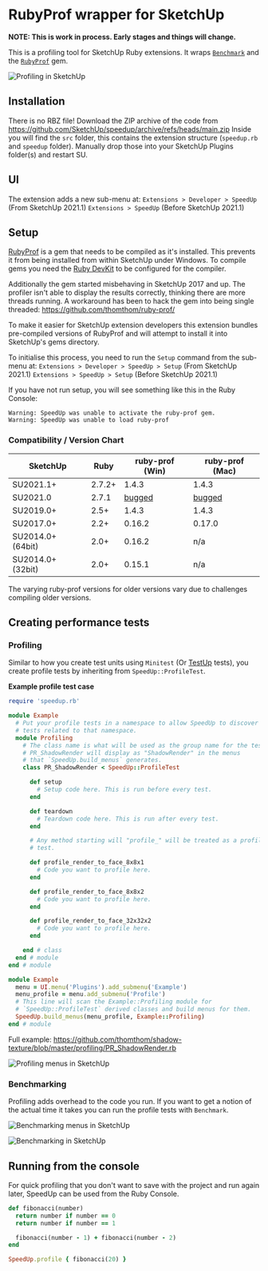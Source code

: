 # RubyProf wrapper for SketchUp

**NOTE: This is work in process. Early stages and things will change.**

This is a profiling tool for SketchUp Ruby extensions. It wraps [`Benchmark`](https://ruby-doc.org/stdlib-2.2.4/libdoc/benchmark/rdoc/Benchmark.html) and the [`RubyProf`](https://github.com/ruby-prof/ruby-prof) gem.

![Profiling in SketchUp](docs/images/profiling.png)

## Installation
There is no RBZ file! Download the ZIP archive of the code from https://github.com/SketchUp/speedup/archive/refs/heads/main.zip
Inside you will find the `src` folder, this contains the extension structure (`speedup.rb` and `speedup` folder). Manually drop those into your SketchUp Plugins folder(s) and restart SU.

## UI
The extension adds a new sub-menu at:
`Extensions > Developer > SpeedUp` (From SketchUp 2021.1)
`Extensions > SpeedUp` (Before SketchUp 2021.1)

## Setup

[RubyProf](https://github.com/ruby-prof/ruby-prof) is a gem that needs to be compiled as it's installed. This prevents it from being installed from within SketchUp under Windows. To compile gems you need the [Ruby DevKit](https://rubyinstaller.org/add-ons/devkit.html) to be configured for the compiler.

Additionally the gem started misbehaving in SketchUp 2017 and up. The profiler isn't able to display the results correctly, thinking there are more threads running. A workaround has been to hack the gem into being single threaded: https://github.com/thomthom/ruby-prof/

To make it easier for SketchUp extension developers this extension bundles pre-compiled versions of RubyProf and will attempt to install it into SketchUp's gems directory.

To initialise this process, you need to run the `Setup` command from the sub-menu at:
`Extensions > Developer > SpeedUp > Setup` (From SketchUp 2021.1)
`Extensions > SpeedUp > Setup`  (Before SketchUp 2021.1)

If you have not run setup, you will see something like this in the Ruby Console:
```
Warning: SpeedUp was unable to activate the ruby-prof gem.
Warning: SpeedUp was unable to load ruby-prof
```

### Compatibility / Version Chart

| SketchUp | Ruby | ruby-prof (Win) | ruby-prof (Mac) |
| --- | --- | --- | --- |
| SU2021.1+ | 2.7.2+ | 1.4.3 | 1.4.3 |
| SU2021.0 | 2.7.1 | [bugged](https://bugs.ruby-lang.org/issues/17152) | [bugged](https://bugs.ruby-lang.org/issues/17152) |
| SU2019.0+ | 2.5+ | 1.4.3 | 1.4.3 |
| SU2017.0+ | 2.2+ | 0.16.2 | 0.17.0 |
| SU2014.0+ (64bit) | 2.0+ | 0.16.2 | n/a |
| SU2014.0+ (32bit) | 2.0+ | 0.15.1 | n/a |

The varying ruby-prof versions for older versions vary due to challenges compiling older versions.

## Creating performance tests

### Profiling

Similar to how you create test units using `Minitest` (Or [TestUp](https://github.com/SketchUp/testup-2) tests), you create profile tests by inheriting from `SpeedUp::ProfileTest`.

**Example profile test case**

```ruby
require 'speedup.rb'

module Example
  # Put your profile tests in a namespace to allow SpeedUp to discover all
  # tests related to that namespace.
  module Profiling
    # The class name is what will be used as the group name for the tests.
    # PR_ShadowRender will display as "ShadowRender" in the menus
    # that `SpeedUp.build_menus` generates.
    class PR_ShadowRender < SpeedUp::ProfileTest

      def setup
        # Setup code here. This is run before every test.
      end

      def teardown
        # Teardown code here. This is run after every test.
      end

      # Any method starting will "profile_" will be treated as a profile
      # test.

      def profile_render_to_face_8x8x1
        # Code you want to profile here.
      end

      def profile_render_to_face_8x8x2
        # Code you want to profile here.
      end

      def profile_render_to_face_32x32x2
        # Code you want to profile here.
      end

    end # class
  end # module
end # module
```

```ruby
module Example
  menu = UI.menu('Plugins').add_submenu('Example')
  menu_profile = menu.add_submenu('Profile')
  # This line will scan the Example::Profiling module for
  # `SpeedUp::ProfileTest` derived classes and build menus for them.
  SpeedUp.build_menus(menu_profile, Example::Profiling)
end # module
```

Full example: https://github.com/thomthom/shadow-texture/blob/master/profiling/PR_ShadowRender.rb

![Profiling menus in SketchUp](docs/images/profiling-menu.png)

### Benchmarking

Profiling adds overhead to the code you run. If you want to get a notion of the actual time it takes you can run the profile tests with `Benchmark`.

![Benchmarking menus in SketchUp](docs/images/benchmarking-menu.png)

![Benchmarking in SketchUp](docs/images/benchmarking.png)

## Running from the console

For quick profiling that you don't want to save with the project and run again later, SpeedUp can be used from the Ruby Console.

```ruby
def fibonacci(number)
  return number if number == 0
  return number if number == 1

  fibonacci(number - 1) + fibonacci(number - 2)
end

SpeedUp.profile { fibonacci(20) }
```
